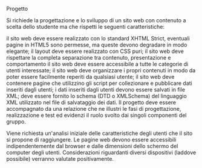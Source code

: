 Progetto

Si richiede la progettazione e lo sviluppo di un sito web con contenuto a scelta dello studente ma che rispetti le seguenti caratteristiche:

il sito web deve essere realizzato con lo standard XHTML Strict, eventuali pagine in HTML5 sono permesse, ma queste devono degradare in modo elegante;
il layout deve essere realizzato con CSS puri;
il sito web deve rispettare la completa separazione tra contenuto, presentazione e comportamento
il sito web deve essere accessibile a tutte le categorie di utenti interessate;
il sito web deve organizzare i propri contenuti in modo da poter essere facilmente reperiti da qualsiasi utente;
il sito web deve contenere pagine che utilizzino gli script per collezionare e pubblicare dati inseriti dagli utenti;
i dati inseriti dagli utenti devono essere salvati in file XML;
deve essere fornito lo schema (DTD o XMLSchema) del linguaggio XML utilizzato nel file di salvataggio dei dati.
Il progetto deve essere accompagnato da una relazione che ne illustri le fasi di progettazione, realizzazione e test ed evidenzi il ruolo svolto dai singoli componenti del gruppo.

Viene richiesta un'analisi iniziale delle caratteristiche degli utenti che il sito si propone di raggiungere. Le pagine web devono essere accessibili indipendentemente dal browser e dalle dimensioni dello schermo del computer degli utenti. Considerazioni riguardanti diversi dispositivi (laddove possibile) verranno valutate positivamente.
